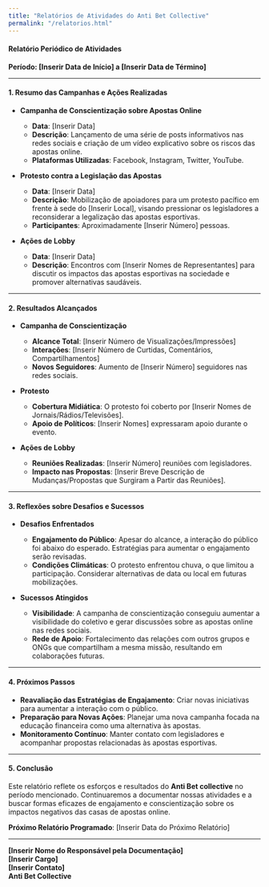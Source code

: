 ```yaml
---
title: "Relatórios de Atividades do Anti Bet Collective"
permalink: "/relatorios.html"
---
```



#### Relatório Periódico de Atividades

**Período: [Inserir Data de Início] a [Inserir Data de Término]**

---

#### 1. Resumo das Campanhas e Ações Realizadas

- **Campanha de Conscientização sobre Apostas Online**
  - **Data**: [Inserir Data]
  - **Descrição**: Lançamento de uma série de posts informativos nas redes sociais e criação de um vídeo explicativo sobre os riscos das apostas online.
  - **Plataformas Utilizadas**: Facebook, Instagram, Twitter, YouTube.

- **Protesto contra a Legislação das Apostas**
  - **Data**: [Inserir Data]
  - **Descrição**: Mobilização de apoiadores para um protesto pacífico em frente à sede do [Inserir Local], visando pressionar os legisladores a reconsiderar a legalização das apostas esportivas.
  - **Participantes**: Aproximadamente [Inserir Número] pessoas.

- **Ações de Lobby**
  - **Data**: [Inserir Data]
  - **Descrição**: Encontros com [Inserir Nomes de Representantes] para discutir os impactos das apostas esportivas na sociedade e promover alternativas saudáveis.

---

#### 2. Resultados Alcançados

- **Campanha de Conscientização**
  - **Alcance Total**: [Inserir Número de Visualizações/Impressões]
  - **Interações**: [Inserir Número de Curtidas, Comentários, Compartilhamentos]
  - **Novos Seguidores**: Aumento de [Inserir Número] seguidores nas redes sociais.

- **Protesto**
  - **Cobertura Midiática**: O protesto foi coberto por [Inserir Nomes de Jornais/Rádios/Televisões].
  - **Apoio de Políticos**: [Inserir Nomes] expressaram apoio durante o evento.

- **Ações de Lobby**
  - **Reuniões Realizadas**: [Inserir Número] reuniões com legisladores.
  - **Impacto nas Propostas**: [Inserir Breve Descrição de Mudanças/Propostas que Surgiram a Partir das Reuniões].

---

#### 3. Reflexões sobre Desafios e Sucessos

- **Desafios Enfrentados**
  - **Engajamento do Público**: Apesar do alcance, a interação do público foi abaixo do esperado. Estratégias para aumentar o engajamento serão revisadas.
  - **Condições Climáticas**: O protesto enfrentou chuva, o que limitou a participação. Considerar alternativas de data ou local em futuras mobilizações.

- **Sucessos Atingidos**
  - **Visibilidade**: A campanha de conscientização conseguiu aumentar a visibilidade do coletivo e gerar discussões sobre as apostas online nas redes sociais.
  - **Rede de Apoio**: Fortalecimento das relações com outros grupos e ONGs que compartilham a mesma missão, resultando em colaborações futuras.

---

#### 4. Próximos Passos

- **Reavaliação das Estratégias de Engajamento**: Criar novas iniciativas para aumentar a interação com o público.
- **Preparação para Novas Ações**: Planejar uma nova campanha focada na educação financeira como uma alternativa às apostas.
- **Monitoramento Contínuo**: Manter contato com legisladores e acompanhar propostas relacionadas às apostas esportivas.

---

#### 5. Conclusão

Este relatório reflete os esforços e resultados do **Anti Bet collective** no período mencionado. Continuaremos a documentar nossas atividades e a buscar formas eficazes de engajamento e conscientização sobre os impactos negativos das casas de apostas online.

**Próximo Relatório Programado**: [Inserir Data do Próximo Relatório] 

---

**[Inserir Nome do Responsável pela Documentação]**  
**[Inserir Cargo]**  
**[Inserir Contato]**  
**Anti Bet Collective**  
